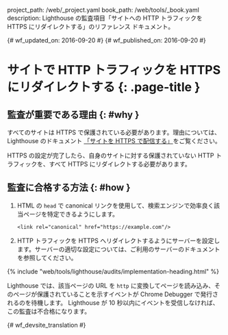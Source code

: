 project_path: /web/_project.yaml
book_path: /web/tools/_book.yaml
description: Lighthouse の監査項目「サイトへの HTTP トラフィックを HTTPS にリダイレクトする」のリファレンス ドキュメント。

{# wf_updated_on: 2016-09-20 #}
{# wf_published_on: 2016-09-20 #}

#  サイトで HTTP トラフィックを HTTPS にリダイレクトする {: .page-title }

##  監査が重要である理由 {: #why }

すべてのサイトは HTTPS で保護されている必要があります。理由については、Lighthouse のドキュメント
[「サイトを HTTPS で配信する」](https)をご覧ください。

HTTPS の設定が完了したら、自身のサイトに対する保護されていない HTTP トラフィックを、すべて HTTPS にリダイレクトする必要があります。


##  監査に合格する方法 {: #how }

1. HTML の `head` で canonical リンクを使用して、検索エンジンで効率良く該当ページを特定できるようにします。


       <link rel="canonical" href="https://example.com"/>

2. HTTP トラフィックを HTTPS へリダイレクトするようにサーバーを設定します。サーバーの適切な設定については、ご利用のサーバーのドキュメントを参照してください。


{% include "web/tools/lighthouse/audits/implementation-heading.html" %}

Lighthouse では、該当ページの URL を `http` に変換してページを読み込み、そのページが保護されていることを示すイベントが Chrome Debugger で発行されるのを待機します。
Lighthouse が 10 秒以内にイベントを受信しなければ、この監査は不合格になります。



{# wf_devsite_translation #}
